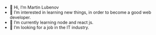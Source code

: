 - 👋 Hi, I’m Martin Lubenov
- 👀 I’m interested in learning new things, in order to become a good web developer.
- 🌱 I’m currently learning node and react js.
- 💞️ I’m looking for a job in the IT industry.


<!---
mlforce69/mlforce69 is a ✨ special ✨ repository because its `README.md` (this file) appears on your GitHub profile.
You can click the Preview link to take a look at your changes.
--->
